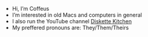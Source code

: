 - Hi, I’m Coffeus
- I’m interested in old Macs and computers in general
- I also run the YouTube channel [Diskette Kitchen](youtube.com/@diskettekitchen)
- My preffered pronouns are: They/Them/Theirs
